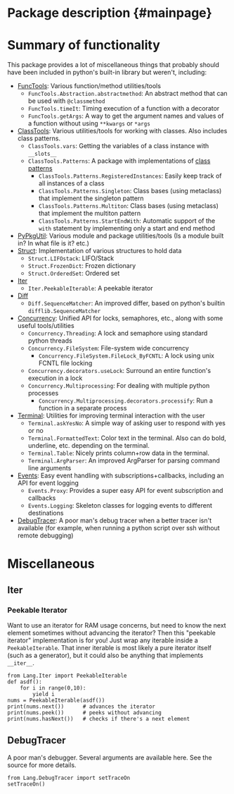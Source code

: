 Package description	{#mainpage}
===================

# Summary of functionality

This package provides a lot of miscellaneous things that probably should have been included in python's built-in
library but weren't, including:

* [FuncTools](FuncTools.md): Various function/method utilities/tools
	* `FuncTools.Abstraction.abstractmethod`: An abstract method that can be used with `@classmethod`
	* `FuncTools.timeIt`: Timing execution of a function with a decorator
	* `FuncTools.getArgs`: A way to get the argument names and values of a function without using `**kwargs` or `*args`
* [ClassTools](ClassTools.md): Various utilities/tools for working with classes. Also includes class patterns.
	* `ClassTools.vars`: Getting the variables of a class instance with `__slots__`
	* `ClassTools.Patterns`: A package with implementations of [class patterns](http://en.wikipedia.org/wiki/Software_design_pattern)
		* `ClassTools.Patterns.RegisteredInstances`: Easily keep track of all instances of a class
		* `ClassTools.Patterns.Singleton`: Class bases (using metaclass) that implement the singleton pattern
		* `ClassTools.Patterns.Multiton`: Class bases (using metaclass) that implement the multiton pattern
		* `ClassTools.Patterns.StartEndWith`: Automatic support of the `with` statement by implementing only a start and end method
* [PyPkgUtil](PyPkgUtil.md): Various module and package utilities/tools (Is a module built in? In what file is it? etc.)
* [Struct](Struct.md): Implementation of various structures to hold data
	* `Struct.LIFOstack`: LIFO/Stack
	* `Struct.FrozenDict`: Frozen dictionary
	* `Struct.OrderedSet`: Ordered set
* [Iter](#iter)
	* `Iter.PeekableIterable`: A peekable iterator
* [Diff](Diff.md)
	* `Diff.SequenceMatcher`: An improved differ, based on python's builtin `difflib.SequenceMatcher`
* [Concurrency](Concurrency.md): Unified API for locks, semaphores, etc., along with some useful tools/utilities
	* `Concurrency.Threading`: A lock and semaphore using standard python threads
	* `Concurrency.FileSystem`: File-system wide concurrency
		* `Concurrency.FileSystem.FileLock_ByFCNTL`: A lock using unix FCNTL file locking
	* `Concurrency.decorators.useLock`: Surround an entire function's execution in a lock
	* `Concurrency.Multiprocessing`: For dealing with multiple python processes
		* `Concurrency.Multiprocessing.decorators.processify`: Run a function in a separate process
* [Terminal](Terminal.md): Utilities for improving terminal interaction with the user
	* `Terminal.askYesNo`: A simple way of asking user to respond with yes or no
	* `Terminal.FormattedText`: Color text in the terminal. Also can do bold, underline, etc. depending on the terminal.
	* `Terminal.Table`: Nicely prints column+row data in the terminal.
	* `Terminal.ArgParser`: An improved ArgParser for parsing command line arguments
* [Events](Events.md): Easy event handling with subscriptions+callbacks, including an API for event logging
	* `Events.Proxy`: Provides a super easy API for event subscription and callbacks
	* `Events.Logging`: Skeleton classes for logging events to different destinations
* [DebugTracer](#debugtracer): A poor man's debug tracer when a better tracer isn't available (for example, when running a python script over ssh without remote debugging)

# Miscellaneous

## <a name="iter"></a>Iter

### Peekable Iterator

Want to use an iterator for RAM usage concerns, but need to know the next element sometimes without advancing the
iterator? Then this "peekable iterator" implementation is for you! Just wrap any iterable inside a `PeekableIterable`.
That inner iterable is most likely a pure iterator itself (such as a generator), but it could also be anything that
implements `__iter__`.

	from Lang.Iter import PeekableIterable
	def asdf():
		for i in range(0,10):
			yield i
	nums = PeekableIterable(asdf())
	print(nums.next())		# advances the iterator
	print(nums.peek())		# peeks without advancing
	print(nums.hasNext())	# checks if there's a next element

## <a name="debugtracer"></a>DebugTracer

A poor man's debugger. Several arguments are available here. See the source for more details.

	from Lang.DebugTracer import setTraceOn
	setTraceOn()
